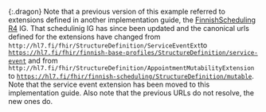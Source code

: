 {:.dragon}
Note that a previous version of this example referred to extensions defined in another
implementation guide, the
[FinnishScheduling R4](https://simplifier.net/finnishschedulingr4/) IG. That schedulinig IG has
since been updated and the canonical urls defined for the extensions have changed from
`http://hl7.fi/fhir/StructureDefinition/ServiceEventExt`to
[`https://hl7.fi/fhir/finnish-base-profiles/StructureDefinition/service-event`](./StructureDefinition-service-event.html)
and from
`http://hl7.fi/fhir/StructureDefinition/AppointmentMutabilityExtension` to
[`https://hl7.fi/fhir/finnish-scheduling/StructureDefinition/mutable`](https://hl7.fi/fhir/finnish-scheduling/StructureDefinition-mutable.html).
Note that the service event extension has been moved to this implementation guide. Also note that
the previous URLs do not resolve, the new ones do.

